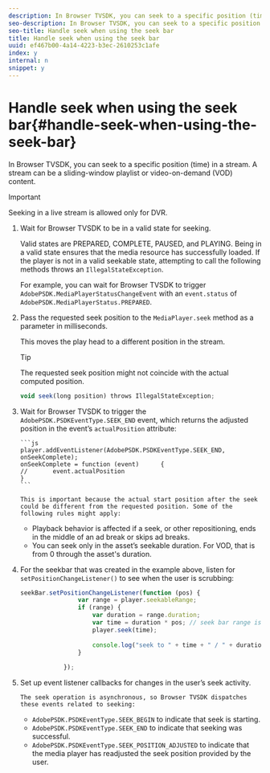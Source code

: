 ```yaml
---
description: In Browser TVSDK, you can seek to a specific position (time) in a stream. A stream can be a sliding-window playlist or video-on-demand (VOD) content.
seo-description: In Browser TVSDK, you can seek to a specific position (time) in a stream. A stream can be a sliding-window playlist or video-on-demand (VOD) content.
seo-title: Handle seek when using the seek bar
title: Handle seek when using the seek bar
uuid: ef467b00-4a14-4223-b3ec-2610253c1afe
index: y
internal: n
snippet: y
---
```


# Handle seek when using the seek bar{#handle-seek-when-using-the-seek-bar}

In Browser TVSDK, you can seek to a specific position (time) in a stream. A stream can be a sliding-window playlist or video-on-demand (VOD) content.

>[!IMPORTANT]
>
>Seeking in a live stream is allowed only for DVR.

1. Wait for Browser TVSDK to be in a valid state for seeking.

   Valid states are PREPARED, COMPLETE, PAUSED, and PLAYING. Being in a valid state ensures that the media resource has successfully loaded. If the player is not in a valid seekable state, attempting to call the following methods throws an `IllegalStateException`.

   For example, you can wait for Browser TVSDK to trigger  `AdobePSDK.MediaPlayerStatusChangeEvent`  with an `event.status` of `AdobePSDK.MediaPlayerStatus.PREPARED`. 

1. Pass the requested seek position to the `MediaPlayer.seek` method as a parameter in milliseconds.

   This moves the play head to a different position in the stream.

   >[!TIP]
   >
   >The requested seek position might not coincide with the actual computed position.

   ```js
   void seek(long position) throws IllegalStateException;
   ```

1. Wait for Browser TVSDK to trigger the  `AdobePSDK.PSDKEventType.SEEK_END`  event, which returns the adjusted position in the event’s `actualPosition` attribute:

       ```js    
       player.addEventListener(AdobePSDK.PSDKEventType.SEEK_END, onSeekComplete); 
       onSeekComplete = function (event)      { 
       //       event.actualPosition 
       }  
       ```    
    
       This is important because the actual start position after the seek could be different from the requested position. Some of the following rules might apply:

    * Playback behavior is affected if a seek, or other repositioning, ends in the middle of an ad break or skips ad breaks. 
    * You can seek only in the asset’s seekable duration. For VOD, that is from 0 through the asset's duration.

1. For the seekbar that was created in the example above, listen for `setPositionChangeListener()` to see when the user is scrubbing:

   ```js
   seekBar.setPositionChangeListener(function (pos) { 
                   var range = player.seekableRange; 
                   if (range) { 
                       var duration = range.duration; 
                       var time = duration * pos; // seek bar range is [0,1] 
                       player.seek(time); 
    
                       console.log("seek to " + time + " / " + duration); 
                   } 
    
               }); 
   
   ```

1. Set up event listener callbacks for changes in the user’s seek activity.

       The seek operation is asynchronous, so Browser TVSDK dispatches these events related to seeking:

    * `AdobePSDK.PSDKEventType.SEEK_BEGIN` to indicate that seek is starting. 
    * `AdobePSDK.PSDKEventType.SEEK_END` to indicate that seeking was successful. 
    * `AdobePSDK.PSDKEventType.SEEK_POSITION_ADJUSTED` to indicate that the media player has readjusted the seek position provided by the user.

